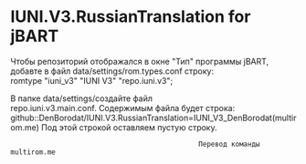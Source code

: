 # IUNI.V3.RussianTranslation for jBART
Чтобы репозиторий отображался в окне "Тип" программы jBART, 
добавте в файл data/settings/rom.types.conf строку:  
                                            romtype "iuni_v3" "IUNI V3" "repo.iuni.v3";

В папке data/settings/создайте файл         
                                      repo.iuni.v3.main.conf. 
Содержимым файла будет строка: 
                      github::DenBorodat/IUNI.V3.RussianTranslation=IUNI_V3_DenBorodat(multirom.me)
Под этой строкой оставляем пустую строку.

                                                  Перевод команды multirom.me 
